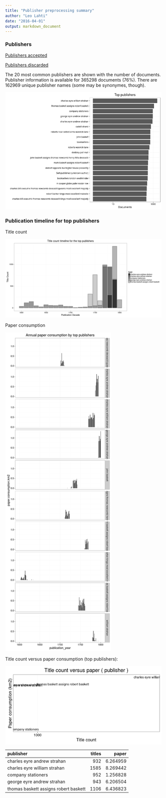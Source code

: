 ```yaml
---
title: "Publisher preprocessing summary"
author: "Leo Lahti"
date: "2016-04-01"
output: markdown_document
---
```



### Publishers

[Publishers accepted](output.tables/publisher_accepted.csv)

[Publishers discarded](output.tables/publisher_discarded.csv)



The 20 most common publishers are shown with the number of documents. Publisher information is available for 365298 documents (76%). There are 162969 unique publisher names (some may be synonymes, though).


![plot of chunk summarypublisher2](figure/summarypublisher2-1.png)

### Publication timeline for top publishers

Title count

![plot of chunk summaryTop10pubtimeline](figure/summaryTop10pubtimeline-1.png)

Paper consumption

![plot of chunk summaryTop10publisherstimelinepaper](figure/summaryTop10publisherstimelinepaper-1.png)



Title count versus paper consumption (top publishers):

![plot of chunk publishertitlespapers](figure/publishertitlespapers-1.png)

|publisher                             | titles|    paper|
|:-------------------------------------|------:|--------:|
|charles eyre andrew strahan           |    932| 6.264959|
|charles eyre william strahan          |   1585| 8.269442|
|company stationers                    |    952| 1.256828|
|george eyre andrew strahan            |    943| 6.206504|
|thomas baskett assigns robert baskett |   1106| 6.436823|

